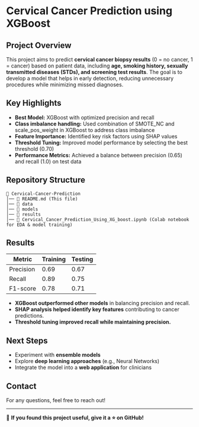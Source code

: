 # Cervical Cancer Prediction using XGBoost

## Project Overview
This project aims to predict **cervical cancer biopsy results** (0 = no cancer, 1 = cancer) based on patient data, including **age, smoking history, sexually transmitted diseases (STDs), and screening test results**. The goal is to develop a model that helps in early detection, reducing unnecessary procedures while minimizing missed diagnoses.

## Key Highlights
- **Best Model:** XGBoost with optimized precision and recall
- **Class imbalance handling:** Used combination of SMOTE_NC and scale_pos_weight in XGBoost to address class imbalance
- **Feature Importance:** Identified key risk factors using SHAP values
- **Threshold Tuning:** Improved model performance by selecting the best threshold (0.70)
- **Performance Metrics:** Achieved a balance between precision (0.65) and recall (1.0) on test data

## Repository Structure
```
📂 Cervical-Cancer-Prediction
│── 📄 README.md (This file)
│── 📂 data 
│── 📂 models 
│── 📂 results
│── 📄 Cervical_Cancer_Prediction_Using_XG_boost.ipynb (Colab notebook for EDA & model training)
```

## Results
| Metric  | Training | Testing  |
|---------|---------|----------|
| Precision | 0.69 | 0.67 |
| Recall | 0.89 | 0.75 |
| F1-score | 0.78 | 0.71 |

- **XGBoost outperformed other models** in balancing precision and recall.
- **SHAP analysis helped identify key features** contributing to cancer predictions.
- **Threshold tuning improved recall while maintaining precision.**

## Next Steps
- Experiment with **ensemble models**
- Explore **deep learning approaches** (e.g., Neural Networks)
- Integrate the model into a **web application** for clinicians

## Contact
For any questions, feel free to reach out!

---

🔗 **If you found this project useful, give it a ⭐ on GitHub!**

